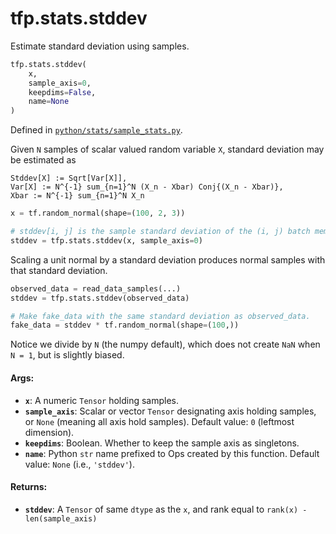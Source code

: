 <div itemscope itemtype="http://developers.google.com/ReferenceObject">
<meta itemprop="name" content="tfp.stats.stddev" />
<meta itemprop="path" content="Stable" />
</div>

# tfp.stats.stddev

Estimate standard deviation using samples.

``` python
tfp.stats.stddev(
    x,
    sample_axis=0,
    keepdims=False,
    name=None
)
```



Defined in [`python/stats/sample_stats.py`](https://github.com/tensorflow/probability/tree/master/tensorflow_probability/python/stats/sample_stats.py).

<!-- Placeholder for "Used in" -->

Given `N` samples of scalar valued random variable `X`, standard deviation may
be estimated as

```none
Stddev[X] := Sqrt[Var[X]],
Var[X] := N^{-1} sum_{n=1}^N (X_n - Xbar) Conj{(X_n - Xbar)},
Xbar := N^{-1} sum_{n=1}^N X_n
```

```python
x = tf.random_normal(shape=(100, 2, 3))

# stddev[i, j] is the sample standard deviation of the (i, j) batch member.
stddev = tfp.stats.stddev(x, sample_axis=0)
```

Scaling a unit normal by a standard deviation produces normal samples
with that standard deviation.

```python
observed_data = read_data_samples(...)
stddev = tfp.stats.stddev(observed_data)

# Make fake_data with the same standard deviation as observed_data.
fake_data = stddev * tf.random_normal(shape=(100,))
```

Notice we divide by `N` (the numpy default), which does not create `NaN`
when `N = 1`, but is slightly biased.

#### Args:


* <b>`x`</b>:  A numeric `Tensor` holding samples.
* <b>`sample_axis`</b>: Scalar or vector `Tensor` designating axis holding samples, or
  `None` (meaning all axis hold samples).
  Default value: `0` (leftmost dimension).
* <b>`keepdims`</b>:  Boolean.  Whether to keep the sample axis as singletons.
* <b>`name`</b>: Python `str` name prefixed to Ops created by this function.
      Default value: `None` (i.e., `'stddev'`).


#### Returns:


* <b>`stddev`</b>: A `Tensor` of same `dtype` as the `x`, and rank equal to
  `rank(x) - len(sample_axis)`